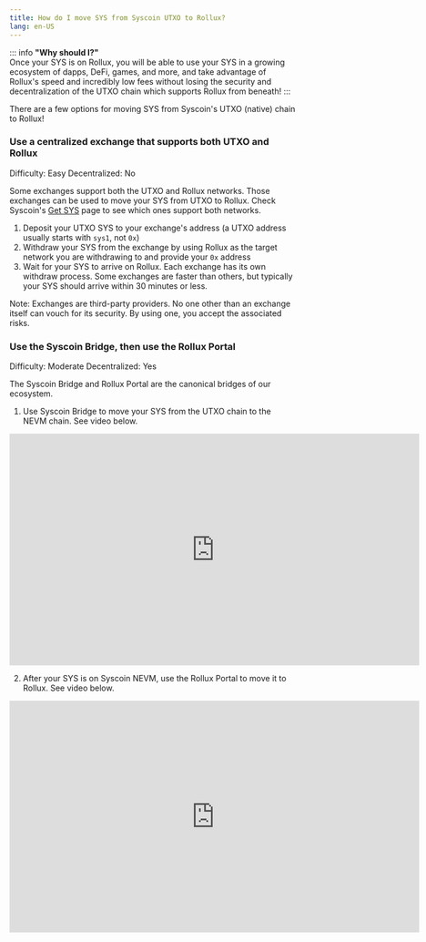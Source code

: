 ```yaml
---
title: How do I move SYS from Syscoin UTXO to Rollux?
lang: en-US
---
```


::: info
**"Why should I?"**  
Once your SYS is on Rollux, you will be able to use your SYS in a growing ecosystem of dapps, DeFi, games, and more, and take advantage of Rollux's speed and incredibly low fees without losing the security and decentralization of the UTXO chain which supports Rollux from beneath!
:::

There are a few options for moving SYS from Syscoin's UTXO (native) chain to Rollux!  
  
### Use a centralized exchange that supports both UTXO and Rollux
Difficulty: Easy
Decentralized: No

Some exchanges support both the UTXO and Rollux networks. Those exchanges can be used to move your SYS from UTXO to Rollux. Check Syscoin's [Get SYS](https://syscoin.org/get-sys) page to see which ones support both networks.

1. Deposit your UTXO SYS to your exchange's address (a UTXO address usually starts with `sys1`, not `0x`)
2. Withdraw your SYS from the exchange by using Rollux as the target network you are withdrawing to and provide your `0x` address
3. Wait for your SYS to arrive on Rollux.  Each exchange has its own withdraw process. Some exchanges are faster than others, but typically your SYS should arrive within 30 minutes or less.

Note: Exchanges are third-party providers. No one other than an exchange itself can vouch for its security. By using one, you accept the associated risks.


### Use the Syscoin Bridge, then use the Rollux Portal 
Difficulty: Moderate
Decentralized: Yes

The Syscoin Bridge and Rollux Portal are the canonical bridges of our ecosystem.

1. Use Syscoin Bridge to move your SYS from the UTXO chain to the NEVM chain.  See video below.

<iframe width="720" height="407" src="https://www.youtube.com/embed/oQurufPQaDs" title="How to use the Syscoin Bridge (L1 UXTO to L1 NEVM)" frameborder="0" allow="accelerometer; autoplay; clipboard-write; encrypted-media; gyroscope; picture-in-picture; web-share" allowfullscreen></iframe>

2. After your SYS is on Syscoin NEVM, use the Rollux Portal to move it to Rollux.  See video below.

<iframe width="720" height="407" src="https://www.youtube.com/embed/F6hWvG2OXVo" title="How to use Rollux Portal (L1 to L2)" frameborder="0" allow="accelerometer; autoplay; clipboard-write; encrypted-media; gyroscope; picture-in-picture; web-share" allowfullscreen></iframe>
